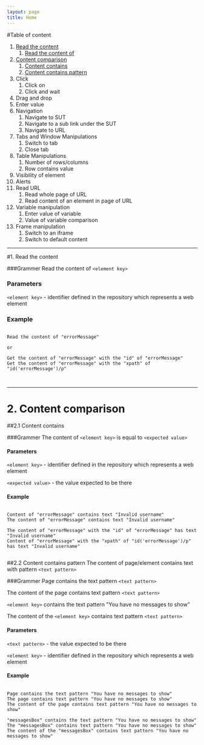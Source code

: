 ```yaml
---
layout: page
title: Home
---
```


#Table of content

1. [Read the content](#read-the-content)
    1. [Read the content of](#read-the-content-of)
2. [Content comparison](#content-comparison)
    1. [Content contains](#content-contains)
    2. [Content contains pattern](#content-contains-pattern)
3. Click
    1. Click on
    2. Click and wait
4. Drag and drop
5. Enter value
6. Navigation
    1. Navigate to SUT
    2. Navigate to a sub link under the SUT
    3. Navigate to URL
7. Tabs and Window Manipulations
    1. Switch to tab
    2. Close tab
8. Table Manipulations
    1. Number of rows/columns
    2. Row contains value
9. Visibility  of element
10. Alerts
11. Read URL
    1. Read whole page of URL
    2. Read content of an element in page of URL
12. Variable manipulation
    1. Enter value of variable
    2. Value of variable comparison
13. Frame manipulation
    1. Switch to an iframe
    2. Switch to default content

---

#1. Read the content

###Grammer
Read the content of `<element key>`

### Parameters  
`<element key>` - identifier defined in the repository which  represents a web element

### Example

<pre><code class="language-gherkin">
Read the content of "errorMessage"

or

Get the content of "errorMessage" with the "id" of "errorMessage"
Get the content of "errorMessage" with the "xpath" of "id('errorMessage')/p"

 </code></pre>
 ---


# 2. Content comparison

##2.1 Content contains

###Grammer
The content of `<element key>` is equal to `<expected value>`

#### Parameters  
`<element key>` - identifier defined in the repository which  represents a web element

`<expected value>` - the value expected to be there

#### Example

<pre><code class="language-gherkin">
Content of "errorMessage" contains text "Invalid username"
The content of "errorMessage" contains text "Invalid username"

The content of "errorMessage" with the "id" of "errorMessage" has text "Invalid username"
Content of "errorMessage" with the "xpath" of "id('errorMessage')/p" has text "Invalid username"
 </code></pre>

##2.2 Content contains pattern
The content of page/element contains text with pattern `<text pattern>`

###Grammer
Page contains the text pattern `<text pattern>`

The content of the page contains text pattern  `<text pattern>`

`<element key>` contains the text pattern "You have no messages to show"

The content of the `<element key>` contains text pattern `<text pattern>`

#### Parameters  

`<text pattern>` - the value expected to be there

`<element key>` - identifier defined in the repository which  represents a web element

#### Example
<pre><code class="language-gherkin">
Page contains the text pattern "You have no messages to show"
The page contains text pattern "You have no messages to show"
The content of the page contains text pattern "You have no messages to show"

"messagesBox" contains the text pattern "You have no messages to show"
The "messagesBox" contains text pattern "You have no messages to show"
The content of the "messagesBox" contains text pattern "You have no messages to show"
 </code></pre>
